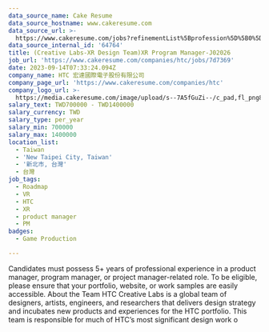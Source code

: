 ```yaml
---
data_source_name: Cake Resume
data_source_hostname: www.cakeresume.com
data_source_url: >-
  https://www.cakeresume.com/jobs?refinementList%5Bprofession%5D%5B0%5D=game-production&range%5Bsalary_range%5D%5Bmin%5D=100000
data_source_internal_id: '64764'
title: (Creative Labs-XR Design Team)XR Program Manager-J02026
job_url: 'https://www.cakeresume.com/companies/htc/jobs/7d7369'
date: 2023-09-14T07:33:24.094Z
company_name: HTC 宏達國際電子股份有限公司
company_page_url: 'https://www.cakeresume.com/companies/htc'
company_logo_url: >-
  https://media.cakeresume.com/image/upload/s--7A5fGuZi--/c_pad,fl_png8,h_200,w_200/v1653018937/yogdqowu49ejouq8izp6.png
salary_text: TWD700000 - TWD1400000
salary_currency: TWD
salary_type: per_year
salary_min: 700000
salary_max: 1400000
location_list:
  - Taiwan
  - 'New Taipei City, Taiwan'
  - '新北市, 台灣'
  - 台灣
job_tags:
  - Roadmap
  - VR
  - HTC
  - XR
  - product manager
  - PM
badges:
  - Game Production

---
```


Candidates must possess 5+ years of professional experience in a product manager, program manager, or project manager-related role. To be eligible, please ensure that your portfolio, website, or work samples are easily accessible. About the Team HTC Creative Labs is a global team of designers, artists, engineers, and researchers that delivers design strategy and incubates new products and experiences for the HTC portfolio. This team is responsible for much of HTC’s most significant design work o